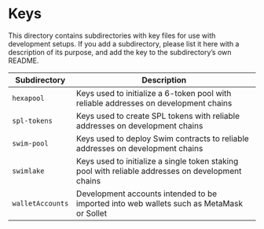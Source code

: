 # Keys

This directory contains subdirectories with key files for use with development setups. If you add a subdirectory, please list it here with a description of its purpose, and add the key to the subdirectory’s own README.

| Subdirectory     | Description                                                                                       |
| ---------------- | ------------------------------------------------------------------------------------------------- |
| `hexapool`       | Keys used to initialize a 6-token pool with reliable addresses on development chains              |
| `spl-tokens`     | Keys used to create SPL tokens with reliable addresses on development chains                      |
| `swim-pool`      | Keys used to deploy Swim contracts to reliable addresses on development chains                    |
| `swimlake`       | Keys used to initialize a single token staking pool with reliable addresses on development chains |
| `walletAccounts` | Development accounts intended to be imported into web wallets such as MetaMask or Sollet          |
